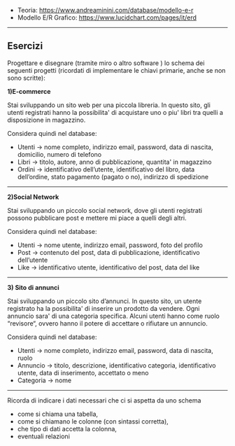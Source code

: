 - Teoria: https://www.andreaminini.com/database/modello-e-r
- Modello E/R Grafico: https://www.lucidchart.com/pages/it/erd


---
## Esercizi

Progettare e disegnare (tramite miro o altro software ) lo schema dei seguenti progetti (ricordati di implementare le chiavi primarie, anche se non sono scritte):

**1)E-commerce**



Stai sviluppando un sito web per una piccola libreria. In questo sito, gli utenti registrati hanno la possibilita' di acquistare uno o piu' libri tra quelli a disposizione in magazzino.

Considera quindi nel database:

- Utenti → nome completo, indirizzo email, password, data di nascita, domicilio, numero di telefono
- Libri → titolo, autore, anno di pubblicazione, quantita' in magazzino
- Ordini → identificativo dell’utente, identificativo del libro, data dell’ordine, stato pagamento (pagato o no), indirizzo di spedizione

--------------------------

**2)Social Network**



Stai sviluppando un piccolo social network, dove gli utenti registrati possono pubblicare post e mettere mi piace a quelli degli altri.

Considera quindi nel database:
- Utenti → nome utente, indirizzo email, password, foto del profilo
- Post → contenuto del post, data di pubblicazione, identificativo dell’utente
- Like → identificativo utente, identificativo del post, data del like

--------------------------

**3) Sito di annunci**


Stai sviluppando un piccolo sito d’annunci. In questo sito, un utente registrato ha la possibilita' di inserire un prodotto da vendere. Ogni annuncio sara' di una categoria specifica. Alcuni utenti hanno come ruolo “revisore“, ovvero hanno il potere di accettare o rifiutare un annuncio.

Considera quindi nel database:

- Utenti → nome completo, indirizzo email, password, data di nascita, ruolo
- Annuncio → titolo, descrizione, identificativo categoria, identificativo utente, data di inserimento, accettato o meno
- Categoria → nome 


----
Ricorda di indicare i dati necessari che ci si aspetta da uno schema



- come si chiama una tabella,
- come si chiamano le colonne (con sintassi corretta),
- che tipo di dati accetta la colonna,
- eventuali relazioni
